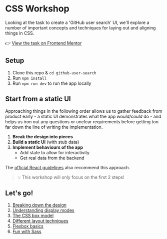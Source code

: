 # CSS Workshop

Looking at the task to create a 'GitHub user search' UI, we'll explore a number of important concepts and techniques for laying out and aligning things in CSS.

👉 [View the task on Frontend Mentor](https://www.frontendmentor.io/challenges/github-user-search-app-Q09YOgaH6)

## Setup
1. Clone this repo & `cd github-user-search`
1. Run `npm install`
1. Run `npm run dev` to run the app locally

## Start from a static UI
Approaching things in the following order allows us to gather feedback from product early - a static UI demonstrates what the app _would/could_ do - and helps us iron out any questions or unclear requirements before getting too far down the line of writing the implementation.

1. **Break the design into pieces**
1. **Build a static UI** (with stub data)
1. **Implement behaviours of the app**
    - Add state to allow for interactivity
    - Get real data from the backend

The [official React guidelines](https://react.dev/learn/thinking-in-react) also recommend this approach.

> 💡 This workshop will only focus on the first 2 steps!

## Let's go!
1. [Breaking down the design](/lessons/1-breaking-down-the-design.md)
1. [Understanding display modes](/lessons/2-display-modes.md)
1. [The CSS box model](/lessons/3-css-box-model.md)
1. [Different layout techniques](/lessons/4-layout-techniques.md)
1. [Flexbox basics](/lessons/5-flexbox-basics.md)
1. [Fun with Sass](/lessons/6-fun-with-sass.md)
